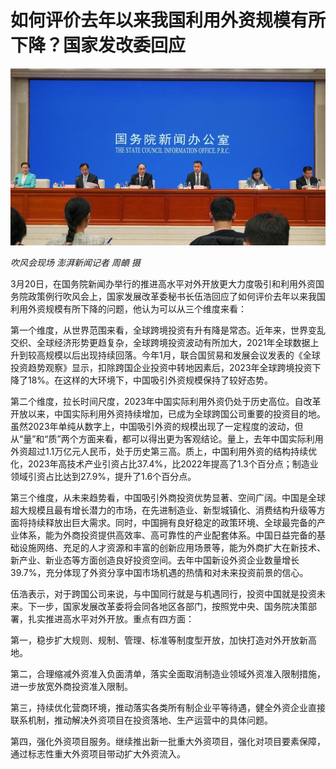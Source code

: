# 如何评价去年以来我国利用外资规模有所下降？国家发改委回应

![20cc7713c2f8b6da7e299db209529047.jpg](https://raw.githubusercontent.com/qqhsx/qqnews_image/main/2024/03/20/如何评价去年以来我国利用外资规模有所下降？国家发改委回应/20cc7713c2f8b6da7e299db209529047.jpg)

_吹风会现场 澎湃新闻记者 周頔 摄_

3月20日，在国务院新闻办举行的推进高水平对外开放更大力度吸引和利用外资国务院政策例行吹风会上，国家发展改革委秘书长伍浩回应了如何评价去年以来我国利用外资规模有所下降的问题，他认为可以从三个维度来看：

第一个维度，从世界范围来看，全球跨境投资有升有降是常态。近年来，世界变乱交织、全球经济形势更趋复杂，全球跨境投资波动有所加大，2021年全球数据上升到较高规模以后出现持续回落。今年1月，联合国贸易和发展会议发表的《全球投资趋势观察》显示，扣除跨国企业投资中转地因素后，2023年全球跨境投资下降了18%。在这样的大环境下，中国吸引外资规模保持了较好态势。

第二个维度，拉长时间尺度，2023年中国实际利用外资仍处于历史高位。自改革开放以来，中国实际利用外资持续增加，已成为全球跨国公司重要的投资目的地。虽然2023年单纯从数字上，中国吸引外资的规模出现了一定程度的波动，但从“量”和“质”两个方面来看，都可以得出更为客观结论。量上，去年中国实际利用外资超过1.1万亿元人民币，处于历史第三高。质上，中国利用外资的结构持续优化，2023年高技术产业引资占比37.4%，比2022年提高了1.3个百分点；制造业领域引资占比达到27.9%，提升了1.6个百分点。

第三个维度，从未来趋势看，中国吸引外商投资优势显著、空间广阔。中国是全球超大规模且最有增长潜力的市场，在先进制造业、新型城镇化、消费结构升级等方面将持续释放出巨大需求。同时，中国拥有良好稳定的政策环境、全球最完备的产业体系，能为外商投资提供高效率、高可靠性的产业配套体系。中国日益完备的基础设施网络、充足的人才资源和丰富的创新应用场景等，能为外商扩大在新技术、新产业、新业态等方面创造良好投资空间。去年中国新设外资企业数量增长39.7%，充分体现了外资分享中国市场机遇的热情和对未来投资前景的信心。

伍浩表示，对于跨国公司来说，与中国同行就是与机遇同行，投资中国就是投资未来。下一步，国家发展改革委将会同各地区各部门，按照党中央、国务院决策部署，扎实推进高水平对外开放。重点有四方面：

第一，稳步扩大规则、规制、管理、标准等制度型开放，加快打造对外开放新高地。

第二，合理缩减外资准入负面清单，落实全面取消制造业领域外资准入限制措施，进一步放宽外商投资准入限制。

第三，持续优化营商环境，推动落实各类所有制企业平等待遇，健全外资企业直接联系机制，推动解决外资项目在投资落地、生产运营中的具体问题。

第四，强化外资项目服务。继续推出新一批重大外资项目，强化对项目要素保障，通过标志性重大外资项目带动扩大外资流入。

